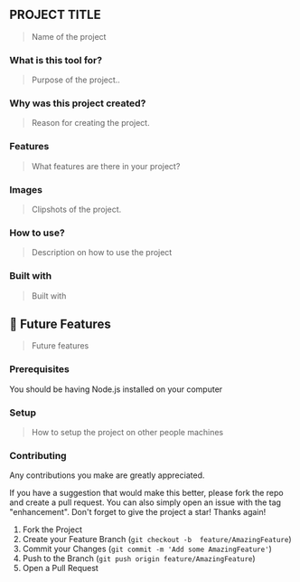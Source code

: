 ## PROJECT TITLE

> Name of the project

### What is this tool for?

> Purpose of the project..

### Why was this project created?

> Reason for creating the project.

### Features

> What features are there in your project?

### Images

> Clipshots of the project.

<!-- <p float="left"> Images </p> -->

### How to use?

> Description on how to use the project

### Built with

> Built with

## 🔭 Future Features <a name="future-features"></a>

> Future features

### Prerequisites

You should be having Node.js installed on your computer

### Setup

> How to setup the project on other people machines

### Contributing

Any contributions you make are greatly appreciated.

If you have a suggestion that would make this better, please fork the repo and create a pull request. You can also simply open an issue with the tag "enhancement". Don't forget to give the project a star! Thanks again!

1. Fork the Project
2. Create your Feature Branch (`git checkout -b  feature/AmazingFeature`)
3. Commit your Changes (`git commit -m 'Add some AmazingFeature'`)
4. Push to the Branch (`git push origin feature/AmazingFeature`)
5. Open a Pull Request
